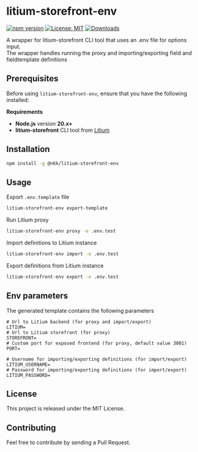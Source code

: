# litium-storefront-env

[![npm version](https://img.shields.io/npm/v/@n6k/litium-storefront-env.svg)](https://www.npmjs.com/package/@n6k/litium-storefront-env)
[![License: MIT](https://img.shields.io/badge/License-MIT-yellow.svg)](https://opensource.org/licenses/MIT)
[![Downloads](https://badgen.net/npm/dt/@n6k/litium-storefront-env)](https://www.npmjs.com/package/@n6k/litium-storefront-env)

A wrapper for litium-storefront CLI tool that uses an .env file for options input.  
The wrapper handles running the proxy and importing/exporting field and fieldtemplate definitions

## Prerequisites

Before using `litium-storefront-env`, ensure that you have the following installed:

**Requirements**
* **Node.js** version **20.x+**
* **litium-storefront** CLI tool from [Litium](https://litium.com)

## Installation

```bash
npm install -g @n6k/litium-storefront-env
```

## Usage

Export `.env.template` file
```bash
litium-storefront-env export-template
```

Run Litium proxy
```bash
litium-storefront-env proxy -e .env.test
```

Import definitions to Litium instance
```bash
litium-storefront-env import -e .env.test
```

Export definitions from Litium instance
```bash
litium-storefront-env export -e .env.test
```

## Env parameters

The generated template contains the following parameters

```env
# Url to Litium backend (for proxy and import/export)
LITIUM=
# Url to Litium storefront (for proxy)
STOREFRONT=
# Custom port for exposed frontend (for proxy, default value 3001)
PORT=

# Username for importing/exporting definitions (for import/export)
LITIUM_USERNAME=
# Password for importing/exporting definitions (for import/export)
LITIUM_PASSWORD=
```

## License

This project is released under the MIT License.

## Contributing

Feel free to contribute by sending a Pull Request.
